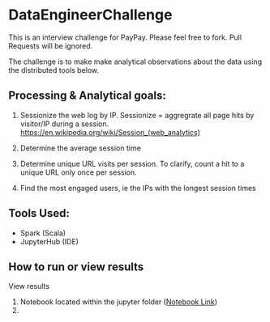 # DataEngineerChallenge

This is an interview challenge for PayPay. Please feel free to fork. Pull Requests will be ignored.

The challenge is to make make analytical observations about the data using the distributed tools below.

## Processing & Analytical goals:

1. Sessionize the web log by IP. Sessionize = aggregrate all page hits by visitor/IP during a session.
    https://en.wikipedia.org/wiki/Session_(web_analytics)

2. Determine the average session time

3. Determine unique URL visits per session. To clarify, count a hit to a unique URL only once per session.

4. Find the most engaged users, ie the IPs with the longest session times

## Tools Used:
- Spark (Scala)
- JupyterHub (IDE)

## How to run or view results

View results

1. Notebook located within the jupyter folder ([Notebook Link](https://github.com/mau-foo/DataEngineerChallenge/blob/master/Jupyter/PayPay%20Challenge.ipynb))
2. 

